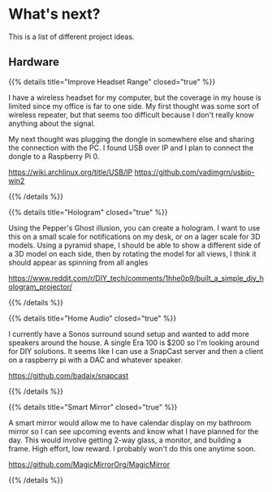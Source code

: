 # What's next?

This is a list of different project ideas. 
## Hardware

{{% details title="Improve Headset Range" closed="true" %}}

I have a wireless headset for my computer, but the coverage in my house is limited since my office is far to one side. My first thought was some sort of wireless repeater, but that seems too difficult because I don't really know anything about the signal. 

My next thought was plugging the dongle in somewhere else and sharing the connection with the PC. I found USB over IP and I plan to connect the dongle to a Raspberry Pi 0.

https://wiki.archlinux.org/title/USB/IP
https://github.com/vadimgrn/usbip-win2

{{% /details %}}

{{% details title="Hologram" closed="true" %}}

Using the Pepper's Ghost illusion, you can create a hologram. I want to use this on a small scale for notifications on my desk, or on a lager scale for 3D models. Using a pyramid shape, I should be able to show a different side of a 3D model on each side, then by rotating the model for all views, I think it should appear as spinning from all angles

https://www.reddit.com/r/DIY_tech/comments/1hhe0p9/built_a_simple_diy_hologram_projector/

{{% /details %}}

{{% details title="Home Audio" closed="true" %}}

I currently have a Sonos surround sound setup and wanted to add more speakers around the house. A single Era 100 is $200 so I'm looking around for DIY solutions. It seems like I can use a SnapCast server and then a client on a raspberry pi with a DAC and whatever speaker.

https://github.com/badaix/snapcast

{{% /details %}}

{{% details title="Smart Mirror" closed="true" %}}

A smart mirror would allow me to have calendar display on my bathroom mirror so I can see upcoming events and know what I have planned for the day. This would involve getting 2-way glass, a monitor, and building a frame. High effort, low reward. I probably won't do this one anytime soon.

https://github.com/MagicMirrorOrg/MagicMirror

{{% /details %}}
